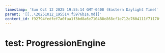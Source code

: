 ```yaml
---
timestamp: 'Sun Oct 12 2025 19:55:14 GMT-0400 (Eastern Daylight Time)'
parent: '[[..\20251012_195514.f5976b1a.md]]'
content_id: f92794fedfef7a0faa1f3bd8a6e710488e868cf1e712e7604111f71170ffd21c
---
```


# test: ProgressionEngine
